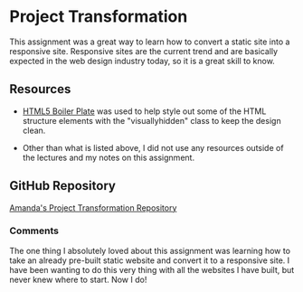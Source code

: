 # Project Transformation

This assignment was a great way to learn how to convert a static site into a responsive site. Responsive sites are the current trend and are basically expected in the web design industry today, so it is a great skill to know.

## Resources

* [HTML5 Boiler Plate](https://github.com/h5bp/html5-boilerplate/blob/master/src/css/main.css#L107-L169) was used to help style out some of the HTML structure elements with the "visuallyhidden" class to keep the design clean.

* Other than what is listed above, I did not use any resources outside of the lectures and my notes on this assignment.

## GitHub Repository

[Amanda's Project Transformation Repository](https://github.com/anrincon11/project_transformation_rincon_amanda.git)

### Comments

The one thing I absolutely loved about this assignment was learning how to take an already pre-built static website and convert it to a responsive site. I have been wanting to do this very thing with all the websites I have built, but never knew where to start. Now I do!